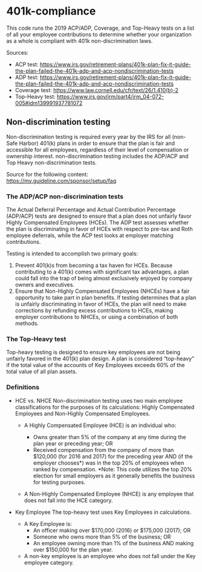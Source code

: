 # 401k-compliance

This code runs the 2019 ACP/ADP, Coverage, and Top-Heavy tests on a list of all your employee contributions to determine whether your organization as a whole is compliant with 401k non-discrimination laws.

Sources:
- ACP test: https://www.irs.gov/retirement-plans/401k-plan-fix-it-guide-the-plan-failed-the-401k-adp-and-acp-nondiscrimination-tests
- ADP test: https://www.irs.gov/retirement-plans/401k-plan-fix-it-guide-the-plan-failed-the-401k-adp-and-acp-nondiscrimination-tests
- Coverage test: https://www.law.cornell.edu/cfr/text/26/1.410(b)-2
- Top-Heavy test: https://www.irs.gov/irm/part4/irm_04-072-005#idm139991937781072


## Non-discrimination testing
Non-discrimination testing is required every year by the IRS for all (non-Safe Harbor) 401(k) plans in order to ensure that the plan is fair and accessible for all employees, regardless of their level of compensation or ownership interest. non-discrimination testing includes the ADP/ACP and Top Heavy non-discrimination tests.

Source for the following  content: https://my.guideline.com/sponsor/setup/faq

### The ADP/ACP non-discrimination tests
The Actual Deferral Percentage and Actual Contribution Percentage (ADP/ACP) tests are designed to ensure that a plan does not unfairly favor Highly Compensated Employees (HCEs). The ADP test assesses whether the plan is discriminating in favor of HCEs with respect to pre-tax and Roth employee deferrals, while the ACP test looks at employer matching contributions.

Testing is intended to accomplish two primary goals:

1. Prevent 401(k)s from becoming a tax haven for HCEs. Because contributing to a 401(k) comes with significant tax advantages, a plan could fall into the trap of being almost exclusively enjoyed by company owners and executives.
2. Ensure that Non-Highly Compensated Employees (NHCEs) have a fair opportunity to take part in plan benefits.
If testing determines that a plan is unfairly discriminating in favor of HCEs, the plan will need to make corrections by refunding excess contributions to HCEs, making employer contributions to NHCEs, or using a combination of both methods.

### The Top-Heavy test
Top-heavy testing is designed to ensure key employees are not being unfairly favored in the 401(k) plan design. A plan is considered “top-heavy” if the total value of the accounts of Key Employees exceeds 60% of the total value of all plan assets.

### Definitions

- HCE vs. NHCE
Non-discrimination testing uses two main employee classifications for the purposes of its calculations: Highly Compensated Employees and Non-Highly Compensated Employees.

    - A Highly Compensated Employee (HCE) is an individual who:
        - Owns greater than 5% of the company at any time during the plan year or preceding year; OR
        - Received compensation from the company of more than $120,000 (for 2016 and 2017) for the preceding year AND (if the employer chooses*) was in the top 20% of employees when ranked by compensation.
    *Note: This code utilizes the top 20% election for small employers as it generally benefits the business for testing purposes.

    - A Non-Highly Compensated Employee (NHCE) is any employee that does not fall into the HCE category.

- Key Employee
    The top-heavy test uses Key Employees in calculations.

    - A Key Employee is:
        - An officer making over $170,000 (2016) or $175,000 (2017); OR
        - Someone who owns more than 5% of the business; OR
        - An employee owning more than 1% of the business AND making over $150,000 for the plan year.
    - A non-key employee is an employee who does not fall under the Key employee category.
